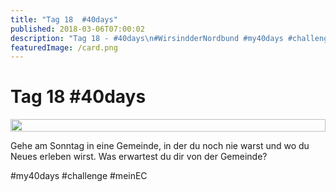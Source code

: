 ```yaml
---
title: "Tag 18  #40days"
published: 2018-03-06T07:00:02
description: "Tag 18 - #40days\n#WirsindderNordbund #my40days #challenge #meinEC"
featuredImage: /card.png
---
```


# Tag 18  #40days

<div style="display: grid; grid-template-columns: repeat(1, 1fr); grid-gap: 5px;">
<img src="/old/40DAYS_03-06_WITH-tag-18.jpg" alt width="100%">
</div>

Gehe am Sonntag in eine Gemeinde, in der du noch nie warst und wo du Neues erleben wirst. Was erwartest du dir von der Gemeinde?

#my40days #challenge #meinEC
